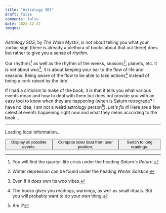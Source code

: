 ```yaml
---
title: "Astrology SOS"
draft: false
comments: false
date: 2023-12-27
images:
---
```


*Astrology SOS*, by *The Woke Mystix*, is not about telling you what your zodiac sign (there is already a plethora of books about that out there) does but rather to give you a sense of *rhythm*.

Our rhythms[^quarter_life] as well as the rhythm of the weeks, seasons[^winter], planets, etc. It is not about woo[^woo], it is about keeping your ear to the flow of life and seasons. Being aware of the flow to be able to take actions[^action] instead of being a cork raised by the tide.

If I had a criticism to make of the book, it is that it tells you what various events mean and how to deal with them but does not provide you with an easy tool to know when they are happening (when is Saturn retrograde? I have no idea, I am not a weird astrology person[^person]).
*Let's fix it!* Here are a few celestial events happening right now and what they mean according to the book...

[^quarter_life]: You will find the quarter-life crisis under the heading *Saturn's Return*.

[^winter]: Winter depression can be found under the heading *Winter Solstice*.

[^woo]: Even if it *does* own its woo vibes.

[^action]: The books gives you readings, warnings, as well as small rituals. But you will probably want to do your own thing.

[^person]: Am I?

---

<!-- Loads Javascript to display today's information -->
<script src="/js/ephemeris-1.2.1.bundle.js" charset='utf-8'></script>
<script src="/js/astrology.js"></script>

<!-- Short intro with the current day and sign -->
<p id="introductory-message">Loading local information...</p>

<!-- Moon phase -->
<p id="aries-new-message" class="invisible" style="display: none;">
    <span class="short-reading" style="display: block;">Under the <em>Aries New Moon (♈🌑)</em>, ignite your inner warrior and set bold, action-oriented goals. Embrace Aries' fiery energy to pursue your passions, whether in projects, career moves, or personal growth. Write down your intentions, visualizing conquering challenges with Aries' fearless spirit, and use this time for impactful changes and asserting yourself.</span>
    <span class="long-reading" style="display: none;">We are currently in an <em>Aries New Moon (♈🌑)</em>, a powerful time for igniting your inner warrior and driving forward with fresh ambitions. This phase invites you to harness Aries' fiery energy to set bold, action-oriented intentions. Consider what goals you're passionate about pursuing and how you can take decisive steps towards them. Whether it's a new project, a career move, or a personal transformation, use this period to focus on your courage and leadership qualities. Write down your intentions, visualizing how you'll conquer challenges with Aries' fearless spirit. Embrace this time of new beginnings as an opportunity to assert yourself and make impactful changes in your life.</span>
</p>
<p id="aries-waxing-message" class="invisible" style="display: none;">
    <span class="short-reading" style="display: block;">During the <em>Aries Waxing Moon (♈🌒)</em>, review and actively pursue your New Moon intentions. This phase boosts Aries' dynamic energy, pushing you to move towards your goals with courage. Reflect on your progress, take decisive actions to overcome barriers, and use Aries' go-getter energy to maintain momentum and bring your plans closer to reality.</span>
    <span class="long-reading" style="display: none;">During this <em>Aries Waxing Moon (♈🌒)</em>, it's time to check in with the intentions you set at the New Moon. This phase amplifies Aries' dynamic energy, encouraging you to actively pursue your goals with courage and determination. Reflect on the progress you've made towards your ambitions. Are there specific actions you can take right now to bring your dreams closer to reality? This is an ideal moment to break through barriers and take bold steps forward. Aries inspires quick, decisive action, so don't hesitate to move on opportunities or tackle challenges head-on. Revisit your intentions, refine them if necessary, and focus on harnessing Aries' fiery, go-getter energy to keep the momentum going and bring your plans to fruition.</span>
</p>
<p id="aries-full-message" class="invisible" style="display: none;">
    <span class="short-reading" style="display: block;">The <em>Aries Full Moon (♈🌕)</em> is a time to reflect on your progress since the New Moon and recognize your achievements. Assess how your actions align with your goals and confront obstacles. Embrace Aries' assertive energy to appreciate your bold steps and learn from challenges, while releasing what hinders your ambition. Close this lunar cycle with confidence and a clear vision for your future steps.</span>
    <span class="long-reading" style="display: none;">As we experience the <em>Aries Full Moon (♈🌕)</em>, it's a time of culmination and reflection. This phase highlights the fiery, assertive energy of Aries, urging you to look back on the intentions you set during the New Moon. Consider how your actions have aligned with your goals and what obstacles you've encountered. The Aries Full Moon is about recognizing your achievements and the strides you've made, while also understanding the importance of strategic action. It's a moment to acknowledge the bold steps you've taken and the challenges you've faced head-on. This is also a time for closure and release; let go of what no longer serves your drive and ambition. Embrace the powerful, pioneering spirit of Aries to close this lunar cycle with confidence and a clear vision for your next steps.</span>
</p>
<p id="aries-waning-message" class="invisible" style="display: none;">
    <span class="short-reading" style="display: block;">In the <em>Aries Waning Moon (♈🌘)</em> phase, introspect and express gratitude for your journey. Reflect on your progress, especially in areas fueled by Aries' bold energy. Acknowledge challenges overcome and strides made towards your goals. Release any frustrations, making space for the next cycle, and embrace gratitude for all experiences, recognizing each as part of your growth.</span>
    <span class="long-reading" style="display: none;">As we enter the <em>Aries Waning Moon (♈🌘)</em> phase, it's a period of introspection and gratitude for the journey you've embarked on since the New Moon. This phase encourages you to reflect on the progress you've made, particularly in areas fueled by Aries' bold and assertive energy. It's a time to acknowledge the challenges you've overcome and the strides you've taken towards your goals. Consider how your actions, driven by Aries' fiery spirit, have brought you closer to your aspirations. This is also a moment to release any lingering frustrations or impatience, allowing you to make space for the next cycle. Embrace a sense of gratitude for both the successes and the learning experiences, understanding that each step, no matter how small, is a part of your growth and evolution.</span>
</p>

<p id="taurus-new-message" class="invisible" style="display: none;">
    <span class="short-reading" style="display: block;">Under the <em>Taurus New Moon (♉🌑)</em>, it's a prime time for grounding and focusing on financial and material stability. Set intentions around money, possessions, and values. Utilize Taurus energy to enhance security and comfort, and consider starting ventures for tangible rewards. Appreciate life's beauty, connect with nature, and write down intentions for a stable foundation guided by Taurus's steady energy.</span>
    <span class="long-reading" style="display: none;">We are currently in a <em>Taurus New Moon (♉🌑)</em>, an auspicious time for grounding and focusing on material and financial stability. This phase is ideal for setting intentions related to your relationship with money, possessions, and personal values. Taurus energy encourages you to think about ways to enhance your sense of security and comfort. Reflect on your financial goals, contemplate investments, or consider starting a new venture that can lead to tangible rewards. It's also a perfect time to appreciate the beauty in your life and cultivate a deeper connection to nature and the physical world. Write down your intentions, focusing on building a solid foundation that aligns with your true desires and needs. Let the steady, patient energy of Taurus guide you towards prosperity and well-being.</span>
</p>
<p id="taurus-waxing-message" class="invisible" style="display: none;">
    <span class="short-reading" style="display: block;">During the <em>Taurus Waxing Moon (♉🌒)</em>, it's time to nurture and build upon your financial and material stability goals set during the New Moon. Reflect on your progress and take practical steps towards wealth and comfort. Embrace Taurus's nature of steady growth, focus on practical actions for financial security, enjoy sensual pleasures, and connect with nature to guide your decisions.</span>
    <span class="long-reading" style="display: none;">We are currently in the <em>Taurus Waxing Moon (♉🌒)</em> phase, a period that calls for nurturing and building upon the intentions you set during the Taurus New Moon. This is the time to take practical steps towards achieving financial stability and material comfort that you aspire to. Reflect on the progress you've made since the New Moon: Have you taken actions that align with your goals related to wealth, comfort, and personal values? This phase is about steady growth and persistence, embodying Taurus's enduring and resilient nature. Consider what small, consistent steps you can take to further solidify your path towards financial security and personal fulfillment. It's also a moment to appreciate the sensual pleasures of life and to connect more deeply with nature, allowing its calming presence to guide your actions and decisions. Keep focusing on the practical aspects of your goals, trusting in the slow but sure energy of Taurus to bring your intentions to fruition.</span>
</p>
<p id="taurus-full-message" class="invisible" style="display: none;">
    <span class="short-reading" style="display: block;">The <em>Taurus Full Moon (♉🌕)</em> marks a culmination in material security and personal values. Reflect on your progress since the New Moon in financial stability and physical well-being. Assess the tangible results and make adjustments in material possessions and financial habits as needed. Embrace Taurus's grounding energy to appreciate achievements and plan for continued growth and abundance.</span>
    <span class="long-reading" style="display: none;">We are currently experiencing the <em>Taurus Full Moon (♉🌕)</em> , a powerful time of culmination and realization in the realms of material security, comfort, and personal values. This phase marks the peak of the intentions you set during the Taurus New Moon, offering a moment to reflect on the progress made towards financial stability and physical well-being. It's a period to assess and appreciate the tangible results of your efforts, whether they're in the form of improved financial situations, enhanced comfort in your living spaces, or a deeper connection with nature. The full moon's light illuminates areas needing adjustment or release, especially those related to your material possessions and personal resources. Use this time to let go of any material attachments or financial habits that no longer serve your highest good, making room for growth and abundance. Embrace the grounding energy of Taurus to find gratitude in what you have achieved and clarity on how to sustain and build upon your successes.</span>
</p>
<p id="taurus-waning-message" class="invisible" style="display: none;">
    <span class="short-reading" style="display: block;">In the <em>Taurus Waning Moon (♉🌘)</em> phase, reflect and be grateful for progress in financial stability, material comfort, and personal values since the New Moon. Understand how your efforts have manifested, consolidate gains, and secure foundations. Reflect on your relationship with money and possessions, embrace the abundance in your life, and release any impediments to contentment and financial well-being.</span>
    <span class="long-reading" style="display: none;">We are currently in the <em>Taurus Waning Moon (♉🌘)</em> phase, a period for reflection and gratitude as you look back on the journey since the Taurus New Moon. This phase is about recognizing the progress you've made in areas related to financial stability, material comfort, and personal values. It's a time to understand how your efforts have manifested and to appreciate the tangible results you've achieved. As Taurus is associated with grounding and nurturing, this waning moon encourages you to consolidate your gains and ensure that your foundations are secure. Reflect on what you've learned about your relationship with money and material possessions, and how you can continue to build a sustainable and comfortable life. This phase also calls for acknowledging the beauty and abundance in your life, encouraging a deep sense of gratitude for the stability and pleasures you've cultivated. As the moon's light diminishes, consider releasing any remaining attachments or habits that impede your path to true contentment and financial well-being.</span>
</p>

<p id="gemini-new-message" class="invisible" style="display: none;">
    <span class="short-reading" style="display: block;">The <em>Gemini New Moon (♊🌑)</em> is a time to focus on communication and curiosity. Ideal for setting intentions around expressing ideas and interacting with the world, this phase encourages exploring new ways of thinking, learning, and conversing. Set goals to enhance your social, professional, or educational connections. Embrace this period for open-mindedness, engaging in meaningful discussions, and nurturing your curiosity.</span>
    <span class="long-reading" style="display: none;">We are currently in a <em>Gemini New Moon (♊🌑)</em>, a phase that beckons you to embrace the power of communication and curiosity. This period is ideal for setting intentions that revolve around how you share your thoughts and interact with the world. Gemini's airy and intellectual energy encourages you to think about new ways to express your ideas, learn new skills, or engage in stimulating conversations. Consider setting goals that enhance your connections, whether they're social, professional, or educational. Write down your intentions, focusing on clear, articulate expression and the power of networking. Use this Gemini New Moon to open your mind to diverse perspectives, foster meaningful discussions, and feed your curiosity, as you navigate through the paths of knowledge and connection.</span>
</p>
<p id="gemini-waxing-message" class="invisible" style="display: none;">
    <span class="short-reading" style="display: block;">During the <em>Gemini Waxing Moon (♊🌒)</em>, revisit and energize your New Moon intentions, focusing on communication, learning, and connection. This action-oriented phase is about adapting and refining goals, propelled by Gemini's curiosity. Reflect on the clarity of your intentions and explore new learning opportunities. Make adjustments to align your objectives with Gemini's intellectual spirit.</span>
    <span class="long-reading" style="display: none;">As we move into the <em>Gemini Waxing Moon (♊🌒)</em>, it's time to revisit and energize the intentions set during the New Moon. This phase is about action and refinement, particularly in areas related to communication, learning, and connection. Gemini's influence encourages adaptability and curiosity, so reflect on how these qualities can propel your goals forward. Ask yourself: Have your intentions been clearly communicated? Are there opportunities for learning that you haven't explored yet? This is a period to make adjustments, seek out new information, and engage with others to further your objectives. Embrace Gemini's flexible and intellectual spirit to fine-tune your path, making necessary changes to ensure your intentions are on track to manifest as desired.</span>
</p>
<p id="gemini-full-message" class="invisible" style="display: none;">
    <span class="short-reading" style="display: block;">The <em>Gemini Full Moon (♊🌕)</em> brings culmination and clarity in communication, relationships, and intellectual areas. Reflect on progress since the New Moon, concluding conversations or projects as needed. Evaluate different viewpoints and celebrate learning achievements and enhanced connections. It's time to clear misunderstandings and embrace the energy for balanced expression and listening.</span>
    <span class="long-reading" style="display: none;">As we embrace the <em>Gemini Full Moon (♊🌕)</em>, it's a period marked by culmination and clarity, especially in areas of communication, relationships, and intellectual pursuits. This full moon illuminates the progress made since the Gemini New Moon, asking you to reflect on and potentially conclude ongoing conversations or projects. The dual nature of Gemini encourages you to evaluate different perspectives and integrate new insights into your understanding. This is a time to celebrate your learning achievements and the connections you've fostered or improved. It's also an opportunity to release any misunderstandings or communication blocks that hinder your progress. Embrace the Gemini Full Moon's energy to bring light to your thoughts and interactions, allowing for a harmonious balance between expressing your ideas and listening to others.</span>
</p>
<p id="gemini-waning-message" class="invisible" style="display: none;">
    <span class="short-reading" style="display: block;">In the <em>Gemini Waning Moon (♊🌘)</em> phase, introspect and express gratitude in communication, learning, and relationships. Reflect on your journey since the New Moon, acknowledging progress and challenges in sharing and understanding ideas. Appreciate mental growth and deepened connections, and release outdated thoughts or communication patterns, preparing for the next lunar cycle.</span>
    <span class="long-reading" style="display: none;">As we enter the <em>Gemini Waning Moon (♊🌘)</em> phase, it's a time for introspection and gratitude, particularly in the realms of communication, learning, and relationships. This period invites you to reflect on the lessons and experiences since the Gemini New Moon. Consider how your interactions, conversations, and learning opportunities have shaped your journey. Gemini's energy, focused on intellect and exchange, encourages you to acknowledge both the progress made and the challenges encountered in expressing your ideas and understanding others. It's a moment to be thankful for the mental growth and the connections you've deepened or formed. Use this phase to release any lingering thoughts or communication patterns that no longer serve you, making space for new ways of thinking and interacting as you prepare for the next lunar cycle.</span>
</p>

<p id="cancer-new-message" class="invisible" style="display: none;">
    <span class="short-reading" style="display: block;">The <em>Cancer New Moon (♋🌑)</em> is a period for introspection and nurturing, focusing on emotional healing and security. It's time to enhance intuition, pay attention to feelings, and think about self-care and emotional bonds. Set intentions for a nurturing environment and cultivate emotional depth, understanding, and empathy.</span>
    <span class="long-reading" style="display: none;">We are currently in a <em>Cancer New Moon (♋🌑)</em>, a deeply introspective and nurturing time that calls for focusing on your inner emotional landscape. This phase is ideal for tapping into Cancer's strong maternal energy, enhancing your intuition, and paying close attention to your feelings. Reflect on the areas in your life that need care and emotional healing. Think about how you can foster a sense of security and comfort, both within yourself and in your relationships. It's a time to set intentions related to your personal sanctuary, emotional bonds, and self-care practices. Write down your heartfelt intentions, imagining how you can create a more nurturing and compassionate environment for yourself and those you love. Let this Cancer New Moon be your guide in cultivating emotional depth, understanding, and empathy in your life.</span>
</p>
<p id="cancer-waxing-message" class="invisible" style="display: none;">
    <span class="short-reading" style="display: block;">During the <em>Cancer Waxing Moon (♋🌒)</em>, nurture the intentions from the new moon, focusing on emotional security and personal care. Reflect on your progress and ensure your goals align with your heart's desires. Adjust as needed, using this phase for emotional growth towards a harmonious life.</span>
    <span class="long-reading" style="display: none;">As we move into the <em>Cancer Waxing Moon (♋🌒)</em> phase, it's a time to nurture the intentions you set during the Cancer New Moon and see them grow and evolve. This period is about fostering your emotional and intuitive energies, ensuring that the seeds of your goals are deeply rooted in what feels like home to your heart. Reflect on the progress you've made toward your intentions, especially those related to emotional security, family, and personal care. It's an opportunity to check in with yourself: How are you nurturing your plans? Are you giving them the care and attention they need to flourish? Use this phase to make any necessary adjustments, trusting your inner guidance and emotions to lead you. The nurturing energy of Cancer during this waxing moon supports your journey towards creating a harmonious, emotionally fulfilling life.</span>
</p>
<p id="cancer-full-message" class="invisible" style="display: none;">
    <span class="short-reading" style="display: block;">The <em>Cancer Full Moon (♋🌕)</em> is a time of culmination and emotional reflection. Acknowledge growth in personal and domestic areas, and balance care giving and receiving. Celebrate emotional achievements, find comfort, and release emotional baggage. This phase brings closure and healing to your emotional journey.</span>
    <span class="long-reading" style="display: none;">As we embrace the <em>Cancer Full Moon (♋🌕)</em>, it marks a time of culmination and reflection, where the nurturing and protective energies of Cancer are at their peak. This phase invites you to look back on the emotional journey you've embarked upon since the new moon. It's a period for acknowledging the growth in your personal and domestic realms, understanding deeper feelings, and appreciating the strength of your emotional connections. Consider the balance between giving and receiving care, and how your intuitive understanding has deepened. This full moon asks you to celebrate your emotional achievements and recognize the areas where you've found comfort and security. It's also a time for letting go of any emotional baggage that hinders your growth. Embrace this full moon as a moment of emotional fulfillment and closure, allowing its light to illuminate and heal your inner world.</span>
</p>
<p id="cancer-waning-message" class="invisible" style="display: none;">
    <span class="short-reading" style="display: block;">In the <em>Cancer Waning Moon (♋🌘)</em> phase, introspect and express gratitude for emotional growth since the new moon. Acknowledge the progress in caring for yourself and others, focusing on the lessons and inner strength gained. Let go of residual challenges, transitioning into peaceful reflection and readiness for new growth.</span>
    <span class="long-reading" style="display: none;">As we enter the <em>Cancer Waning Moon (♋🌘)</em> phase, it's a time for introspection and gratitude, reflecting on the emotional growth and nurturing experiences since the new moon. This phase is about recognizing the progress you've made in understanding and caring for your emotional needs and those of others. It's an opportunity to acknowledge the journey you've undertaken, focusing on the lessons learned and the inner strength gained. During this period, consider how you've managed to create a sense of security and emotional wellbeing in your life. It's also a moment to let go of any residual emotional challenges, making space for new growth. Embrace this waning phase as a period of emotional release and gratitude, allowing yourself to gently transition from a state of nurturing to one of peaceful reflection and readiness for what comes next.</span>
</p>

<p id="leo-new-message" class="invisible" style="display: none;">
    <span class="short-reading" style="display: block;">Under the <em>Leo New Moon (♌🌑)</em>, it's a time to embrace creativity, romantic desires, and self-worth. Focus on what brings joy and passion to your life, enhancing personal relationships, and expressing your authentic self. Set bold intentions in areas where you want to shine, like new romantic endeavors, creative projects, or leadership roles. Use this phase to plant seeds for radiating confidence and inner light.</span>
    <span class="long-reading" style="display: none;">We are currently in a <em>Leo New Moon (♌🌑)</em>, a vibrant and energizing phase that beckons you to embrace your creative self-expression, romantic desires, and sense of self-worth. This is a perfect moment to focus on what truly makes your heart sing and how you can bring more joy and passion into your life. Reflect on how you can enhance your personal relationships, delve into artistic projects, or simply find ways to express your authentic self more fully. Set intentions that resonate with Leo's bold, generous spirit, focusing on areas where you wish to shine brighter and be more recognized. Whether it's starting a new romantic endeavor, engaging in creative activities, or stepping into a leadership role, use this new moon to plant seeds that will allow you to radiate your inner light and confidence.</span>
</p>
<p id="leo-waxing-message" class="invisible" style="display: none;">
    <span class="short-reading" style="display: block;">The <em>Leo Waxing Moon (♌🌒)</em> period is for reflecting on your New Moon intentions, especially in self-expression, creativity, and romance. Build upon Leo's fiery energy to nurture and develop your goals. Assess your progress in creative and romantic pursuits and self-esteem, taking bold actions to foster growth. Overcome visibility fears, letting your true self shine and propel your intentions forward towards the Full Moon.</span>
    <span class="long-reading" style="display: none;">During this <em>Leo Waxing Moon (♌🌒)</em>, it's time to check in with the intentions you set during the New Moon, particularly focusing on areas of self-expression, creativity, and personal romance. This phase is about building upon the fiery energy of Leo to further nurture and develop your goals. Reflect on the steps you've taken towards realizing your aspirations in creative endeavors, romantic relationships, or in enhancing your self-esteem. Ask yourself how you can continue to foster growth in these areas, perhaps by taking bold, confident actions or by embracing opportunities to showcase your talents. This is also a time to overcome any fears of visibility or self-doubt, allowing your true self to shine through. Use the dynamic and warm energy of Leo to propel your intentions forward, preparing for the coming fruition at the Full Moon.</span>
</p>
<p id="leo-full-message" class="invisible" style="display: none;">
    <span class="short-reading" style="display: block;">During the <em>Leo Full Moon (♌🌕)</em>, reflect on your progress in creative expression, romantic life, and self-worth since the New Moon. Assess what aspects of your intentions have flourished and which need reevaluation. Celebrate achievements in self-expression and love, but also acknowledge areas needing humility. Let go of what no longer serves you, expressing gratitude for growth and learning.</span>
    <span class="long-reading" style="display: none;">As we embrace the <em>Leo Full Moon (♌🌕)</em>, it's a time of culmination and reflection, especially concerning your creative expression, romantic life, and sense of self-worth. This full moon highlights the progress made since the New Moon in Leo, illuminating how you've embraced your personal strengths and creativity. Now is the moment to assess what aspects of your intentions have flourished and which ones require reevaluation or release. Embrace the Leo energy to celebrate your achievements in self-expression and love, while also recognizing areas where you might have overstepped or need to pull back. This phase calls for acknowledging the balance between self-assurance and humility, and between giving and receiving in relationships. Use the bright, bold energy of this full moon to let go of what no longer serves your highest self, while also expressing gratitude for the growth and learning opportunities you've encountered along the way.</span>
</p>
<p id="leo-waning-message" class="invisible" style="display: none;">
    <span class="short-reading" style="display: block;">The <em>Leo Waning Moon (♌🌘)</em> is a time for introspection, considering your progress in self-expression, romance, and confidence since the New Moon. Acknowledge lessons learned in creativity and individuality, recognizing successes and challenges. Be grateful for your journey, including setbacks, and consider releasing any remaining self-doubt, preparing for new opportunities in the next lunar cycle.</span>
    <span class="long-reading" style="display: none;">During the <em>Leo Waning Moon (♌🌘)</em>, it's a period for introspection and gratitude, reflecting on the journey since the New Moon in Leo. This phase encourages you to consider the progress you've made in areas related to self-expression, romance, and personal confidence. It's a time to acknowledge the lessons learned and the growth experienced in embracing your creativity and individuality. Evaluate how your actions and intentions have shaped your personal relationships and self-esteem. Recognize the successes and also the challenges that have come your way, understanding their role in your personal development. This is a moment to be grateful for the journey, understanding that each step, whether forward or backward, has contributed to your growth. As the moon's light diminishes, consider releasing any lingering self-doubt or fears about expressing yourself fully, preparing to welcome new opportunities in the next lunar cycle.</span>
</p>

<p id="virgo-new-message" class="invisible" style="display: none;">
    <span class="short-reading" style="display: block;">Under the <em>Virgo New Moon (♍🌑)</em>, focus on order, detail, and nurturing your goals. Ideal for intentions related to self-improvement, health, and service, this phase encourages meticulous planning in life areas needing Virgo's precise energy. Set clear, practical intentions, such as organizing routines or wellness goals, and plant seeds for habits that boost wellbeing and contribute positively, leveraging Virgo's analytical strengths.</span>
    <span class="long-reading" style="display: none;">We are currently in a <em>Virgo New Moon (♍🌑)</em>, a period that beckons you to embrace order, attention to detail, and a nurturing approach towards your goals. This lunar phase is ideal for setting intentions that revolve around personal improvement, health, and service to others. Reflect on aspects of your life that could benefit from Virgo's meticulous and caring energy. Perhaps you want to organize your daily routine, focus on a wellness goal, or find ways to help those around you. Write down your intentions with clarity and practicality, ensuring they are achievable and grounded. This is a time to plant seeds for habits that enhance your wellbeing and contribute positively to your environment, drawing on Virgo's natural ability to analyze and refine.</span>
</p>
<p id="virgo-waxing-message" class="invisible" style="display: none;">
    <span class="short-reading" style="display: block;">During the <em>Virgo Waxing Moon (♍🌒)</em>, reassess and fine-tune your New Moon intentions. This phase calls for a detailed evaluation of your progress, aligning with Virgo's organizational nature. Reflect on your steps towards goals in self-improvement, health, or service, and adjust for effectiveness. Embrace Virgo's analytical approach to troubleshoot and refine your strategies, ensuring your intentions are on track towards successful realization.</span>
    <span class="long-reading" style="display: none;">We are now in the <em>Virgo Waxing Moon (♍🌒)</em> phase, a crucial time to reassess and fine-tune the intentions you set during the New Moon. This period encourages you to methodically evaluate your progress, emphasizing Virgo's love for detail and organization. Reflect on the steps you've taken towards your goals, and consider what adjustments might be needed for more effective results. Are your actions aligning with your plans for self-improvement, health, or service to others? This is an excellent opportunity to identify any areas where you can be more efficient or thorough. Embrace Virgo's analytical nature to troubleshoot and devise practical solutions. By applying a critical yet nurturing approach, you can effectively navigate this phase, ensuring that your intentions are moving steadily towards fruition.</span>
</p>
<p id="virgo-full-message" class="invisible" style="display: none;">
    <span class="short-reading" style="display: block;">The <em>Virgo Full Moon (♍🌕)</em> is a time for culmination and reflection, with Virgo's meticulous energy at its peak. Assess the progress of your New Moon intentions, especially in health, organization, and service. Recognize your achievements and necessary adjustments for ongoing improvement. Celebrate your successes and refine your approach, releasing perfectionism. Embrace Virgo's practical and nurturing essence to move forward with clarity and purpose.</span>
    <span class="long-reading" style="display: none;">We are currently experiencing the <em>Virgo Full Moon (♍🌕)</em>, a time of culmination and reflection, where the meticulous and nurturing energies of Virgo reach their peak. This phase invites you to examine the progress of the intentions you set during the New Moon, particularly focusing on areas related to health, organization, and service. It's a moment to acknowledge the hard work you've put into your personal growth and to assess the practical steps you've taken towards your goals. Reflect on the achievements you've made and consider what adjustments are necessary for continued improvement. The Virgo Full Moon also encourages a critical yet compassionate view of your journey, urging you to celebrate your successes while recognizing areas for ongoing refinement. Use this time to release any perfectionist tendencies that may hinder your progress, and embrace the practical, yet caring essence of Virgo to move forward with clarity and purpose.</span>
</p>
<p id="virgo-waning-message" class="invisible" style="display: none;">
    <span class="short-reading" style="display: block;">In the <em>Virgo Waning Moon (♍🌘)</em> phase, focus on gratitude and introspection. Reflect on the progress since the New Moon, appreciating advancements in organization, health, and service. Acknowledge the work done and how it's contributed to your growth. Review and learn from your journey, releasing perfectionism. As you approach the next lunar cycle, carry the lessons learned and gratitude, guided by Virgo's practical and nurturing wisdom.</span>
    <span class="long-reading" style="display: none;">We are now in the <em>Virgo Waning Moon (♍🌘)</em> phase, a time to embrace gratitude and introspection as we reflect on the journey since the New Moon. This period calls for an appreciation of the progress made, particularly in areas aligned with Virgo's attributes like organization, health, and service. It's a time to recognize the hard work you've put into improving these aspects of your life and to understand how they have contributed to your overall growth. Look back on the intentions set and actions taken, acknowledging the steps that have brought you closer to your goals. The Virgo Waning Moon also encourages you to let go of any unnecessary perfectionism or self-criticism, inviting a more forgiving and realistic view of your achievements and learning experiences. As you prepare for the next lunar cycle, carry forward the lessons learned and a sense of gratitude for the journey, allowing yourself to be guided by Virgo's practical and nurturing wisdom.</span>
</p>

<p id="libra-new-message" class="invisible" style="display: none;">
    <span class="short-reading" style="display: block;">During the <em>Libra New Moon (♎🌑)</em>, focus on balance and improving relationships. This is an ideal time to set intentions around partnership, fairness, and inner harmony. Reflect on your role in relationships and how you can foster peace and understanding. Embrace Libra's diplomatic energy to strengthen bonds and find balance in all aspects of your life, setting goals for a more equitable and harmonious approach.</span>
    <span class="long-reading" style="display: none;">We are currently in a <em>Libra New Moon (♎🌑)</em>, a harmonious time for fostering balance and enhancing relationships in your life. This phase is ideal for setting intentions that focus on partnership, fairness, and creating inner harmony. Reflect on how you show up in your relationships and consider the ways in which you can cultivate more peace and understanding, both with others and within yourself. Libra's energy encourages diplomacy and grace, so think about areas where you can bring more of these qualities. Whether it's strengthening a romantic bond, improving a business partnership, or finding a deeper sense of balance in your personal life, use this new moon to set intentions that align with Libra's gentle, loving, and balanced nature. Write down your goals and envision yourself moving through life with a more equitable and harmonious approach.</span>
</p>
<p id="libra-waxing-message" class="invisible" style="display: none;">
    <span class="short-reading" style="display: block;">The <em>Libra Waxing Moon (♎🌒)</em> is a time to nurture your intentions for balance and harmony, especially in relationships. Reflect on your actions towards creating a balanced life and consider making adjustments for better equilibrium. Focus on enhancing partnerships, diplomatic communication, and peaceful environments, aligning your actions with fairness and harmony. This phase is about growing towards a balanced life, balancing your needs with others.</span>
    <span class="long-reading" style="display: none;">As we find ourselves in the <em>Libra Waxing Moon (♎🌒)</em>, it's a crucial time to revisit and nurture the intentions set during the Libra New Moon, focusing particularly on cultivating balance and harmony in our relationships and inner selves. This phase is about action and growth, encouraging you to assess the steps you've taken towards achieving a more balanced and equitable life. Reflect on your progress in improving partnerships, enhancing diplomatic communication, and creating peaceful environments around you. Ask yourself how your actions are aligning with your intentions of fairness and harmony. Are there adjustments you can make to bring more equilibrium? Utilize this period to make conscious efforts in balancing your own needs with those of others, ensuring that your journey towards a harmonious life is progressing as you envisioned. The Libra Waxing Moon reminds us that the pursuit of balance is ongoing, requiring our attention and dedication to maintain and cultivate.</span>
</p>
<p id="libra-full-message" class="invisible" style="display: none;">
    <span class="short-reading" style="display: block;">With the <em>Libra Full Moon (♎🌕)</em>, reflect on your progress in relationships and personal balance since the Libra New Moon. Acknowledge advancements in harmony and areas needing improvement. This phase is for releasing imbalances and resolving issues in partnerships. Utilize Libra's energy for forgiveness and gratitude, understanding the value of relationships and fairness, guiding you towards a balanced existence.</span>
    <span class="long-reading" style="display: none;">As we embrace the <em>Libra Full Moon (♎🌕)</em>, we enter a time of reflection and closure, especially in the realms of relationships and personal balance. This phase marks the completion of a cycle, inviting you to look back on the intentions you set during the Libra New Moon and evaluate their fruition. It's a period to acknowledge the progress you've made in fostering harmony in your relationships and achieving a greater sense of inner peace. Consider what aspects of your life have shifted towards equilibrium and which areas still require attention. This full moon is an opportunity to release any imbalances or unresolved issues in your partnerships, whether romantic, professional, or personal. Embrace Libra's energy to let go of conflicts and misunderstandings, forgiving and seeking forgiveness where needed. As you reflect, also express gratitude for the lessons learned and the growth experienced in your quest for balance and harmony. The Libra Full Moon illuminates the importance of relationships and fairness in our lives, guiding us towards a more balanced and just existence.</span>
</p>
<p id="libra-waning-message" class="invisible" style="display: none;">
    <span class="short-reading" style="display: block;">The <em>Libra Waning Moon (♎🌘)</em> invites introspection and gratitude for the balance achieved in relationships and personal life. Acknowledge your progress and appreciate the journey towards equilibrium. Reflect on improved interactions and fairness, and let go of what hinders balance. This phase is a reminder of the ongoing opportunity for growth, balance, and alignment with our true intentions.</span>
    <span class="long-reading" style="display: none;">During the <em>Libra Waning Moon (♎🌘)</em>, we are encouraged to cultivate gratitude and reflect on the journey since the Libra New Moon. This phase is a period of introspection, focusing on the balance and harmony you have worked to achieve in your relationships and personal life. It's a time to acknowledge the progress you've made and to be thankful for the experiences that have brought you closer to a state of equilibrium. Consider the shifts in your interactions and how you've managed to find more peace and fairness in your dealings with others. This waning moon is also about letting go of what no longer serves your quest for balance. Whether it's an unhealthy relationship dynamic or an inner conflict, use this time to release and move forward. Reflect on how letting go has allowed you to step into a more harmonious and balanced version of yourself. Embrace this phase as a reminder that in life's continuous cycle, there is always an opportunity to grow, balance, and align more closely with our true intentions and desires.</span>
</p>

<p id="scorpio-new-message" class="invisible" style="display: none;">
    <span class="short-reading" style="display: block;">During the <em>Scorpio New Moon (♏🌑)</em>, it's a crucial time for introspection and transformation. Scorpio's energy invites deep self-examination, especially of your shadow self. Focus on setting intentions for personal growth and emotional healing. This period is ideal for confronting past traumas, redefining relationships, or understanding your desires. Write down your intentions and embrace Scorpio's transformative power for personal rebirth and resilience.</span>
    <span class="long-reading" style="display: none;">We are currently in a <em>Scorpio New Moon (♏🌑)</em>, a profound moment for introspection and transformation. Scorpio's intense and introspective energy calls for you to delve deep into your inner psyche, confronting and acknowledging your shadow self. This is an ideal time to set intentions focused on personal growth, emotional healing, and the uncovering of hidden truths. Think about aspects of your life that require profound change or rebirth. Whether it's breaking free from past traumas, redefining your relationships, or exploring the depths of your own desires and motivations, use this period to embrace the transformative power of Scorpio. Write down your intentions, focusing on the complete understanding of your psyche and the strength to face your innermost fears. This New Moon is an opportunity to shed old skins and emerge renewed, tapping into Scorpio’s resilience and regenerative powers.</span>
</p>
<p id="scorpio-waxing-message" class="invisible" style="display: none;">
    <span class="short-reading" style="display: block;">In the <em>Waxing Moon phase in Scorpio (♏🌒)</em>, reflect on your progress towards deep, transformative goals set during the Scorpio New Moon. Scorpio's probing energy encourages assessing your journey of personal transformation. This phase is about resilience and staying committed to self-discovery and healing. Evaluate how your actions align with your intentions, identify areas needing support, and deepen your commitment to your transformative goals.</span>
    <span class="long-reading" style="display: none;">We are now in the <em>Waxing Moon phase in Scorpio (♏🌒)</em>, a time to reflect on the intentions set during the Scorpio New Moon and evaluate the progress made towards deep, transformative goals. Scorpio's energy, intense and probing, urges you to look beneath the surface and assess how you are navigating your journey of personal transformation and emotional depth. This phase is about fostering resilience and determination, helping you to stay committed to your path of self-discovery and healing. Ask yourself how your actions are aligning with your intentions to uncover hidden truths and embrace change. What steps have you taken to confront your deeper fears or challenges? Where might you need additional support or insight? This Waxing Moon is an invitation to deepen your commitment to your transformative goals, ensuring that you are not just surviving but thriving in the process of your personal evolution.</span>
</p>
<p id="scorpio-full-message" class="invisible" style="display: none;">
    <span class="short-reading" style="display: block;">The <em>Scorpio Full Moon (♏🌕)</em> is a time for reflection and emotional clarity, marking the culmination of the Scorpio New Moon intentions. Scorpio's intense energy illuminates your psyche, prompting introspection and closure. Reflect on your emotional awakenings and transformations, acknowledging and releasing anything that hinders your higher purpose. Embrace Scorpio's regenerative power, celebrating your journey of inner transformation and resilience gained from facing challenges.</span>
    <span class="long-reading" style="display: none;">We are currently experiencing a <em>Scorpio Full Moon (♏🌕)</em>, a powerful moment for reflection and emotional clarity. This phase marks the culmination of the intentions set during the Scorpio New Moon, focusing on deep, transformative processes. Scorpio's intense and passionate energy now shines a light on the depths of your psyche, prompting a time of profound introspection and closure. Reflect on the emotional awakenings and transformations that have occurred since the New Moon. What has come to fruition? What deep-seated issues or patterns have you confronted? This is a time to acknowledge and release anything that no longer serves your higher purpose, especially hidden fears or psychological blocks. Consider writing down what you are ready to let go of, embracing Scorpio's power of regeneration and rebirth. Use this Full Moon to celebrate your journey of inner transformation, recognizing the strength you've gained from facing your shadows and emerging more resilient.</span>
</p>
<p id="scorpio-waning-message" class="invisible" style="display: none;">
    <span class="short-reading" style="display: block;">During the <em>Waning Moon phase in Scorpio (♏🌘)</em>, focus on gratitude and reflection on your transformative journey since the Scorpio New Moon. This phase involves consolidating insights from your profound internal changes. Assess your progress in understanding yourself, the psychological insights gained, and emotional hurdles overcome. Recognize what you've released and how these changes have brought you closer to your true self, feeling gratitude for the journey and the strength you've discovered within.</span>
    <span class="long-reading" style="display: none;">We are now in the <em>Waning Moon phase in Scorpio (♏🌘)</em>, a time to embrace gratitude and acknowledge the journey you've undertaken since the Scorpio New Moon. This phase is about reflection and consolidation of the deep, transformative experiences you've had. Scorpio's intense and introspective energy has likely guided you through profound internal changes and emotional revelations. Now, it's important to take stock of these transformations. Consider the progress you've made in understanding your deeper self, the psychological insights gained, and the emotional hurdles you've overcome. What have you released or let go of that was holding you back? How have these changes brought you closer to your true self? This period is for acknowledging the challenges you've faced and the growth you've achieved. Allow yourself to feel a sense of gratitude for the journey and the strength you've found within, setting the stage for further personal development as you move towards the next New Moon.</span>
</p>

<p id="sagittarius-new-message" class="invisible" style="display: none;">
    <span class="short-reading" style="display: block;">During the <em>Sagittarius New Moon (♐🌑)</em>, it's time to expand horizons and explore philosophical beliefs. Embrace Sagittarius's adventurous spirit, setting intentions for growth and learning. Consider areas for new understanding or experiences, like travel or diverse cultural engagements. Write down goals that embody Sagittarian wisdom and wanderlust, marking this as a starting point for personal and intellectual expansion.</span>
    <span class="long-reading" style="display: none;">We are currently in a <em>Sagittarius New Moon (♐🌑)</em>, an ideal time to expand your horizons and explore your philosophical beliefs. This phase encourages you to embrace the adventurous and optimistic spirit of Sagittarius, guiding you to set intentions that reflect your desire for growth, learning, and exploration. Think about the areas in your life where you yearn for deeper understanding or new experiences. Whether it's planning a journey, pursuing educational opportunities, or engaging with diverse cultures and ideas, use this period to focus on broadening your perspective. Write down your goals, imagining how you can embrace the Sagittarian traits of wisdom and wanderlust. Let this new moon be your starting point for a journey of personal expansion and intellectual discovery.</span>
</p>
<p id="sagittarius-waxing-message" class="invisible" style="display: none;">
    <span class="short-reading" style="display: block;">In the <em>Sagittarius Waxing Moon (♐🌒)</em> phase, actively develop your new moon intentions. Focus on concrete steps towards growth, adventure, and learning. Reflect and adjust your actions to align with your goals. Embrace Sagittarian optimism and curiosity, using this phase to solidify your commitment to exploration and personal development.</span>
    <span class="long-reading" style="display: none;">We are now in the phase of the <em>Sagittarius Waxing Moon (♐🌒)</em>, a time to actively nurture and develop the intentions you set during the Sagittarius New Moon. This period calls for you to engage with your aspirations for growth, adventure, and learning in a more concrete way. Reflect on the steps you've taken since the new moon: Are you moving towards expanding your horizons, whether through education, travel, or spiritual exploration? It's a time to adjust your course if needed, ensuring that your actions align with your broader goals. Embrace the Sagittarian qualities of optimism and curiosity as you journey towards your aims, keeping an open mind and a positive outlook. Use this waxing moon to solidify your commitment to your path of exploration and personal development, making the most of the dynamic energy this phase offers.</span>
</p>
<p id="sagittarius-full-message" class="invisible" style="display: none;">
    <span class="short-reading" style="display: block;">The <em>Sagittarius Full Moon (♐🌕)</em> marks a time of culmination and reflection on your journey of expansion and truth-seeking. Assess the fruition of your intentions and identify areas needing more attention. Release any limitations hindering your growth. Celebrate progress, embrace the lessons learned, and prepare for new adventures, staying true to Sagittarius's free-spirited essence.</span>
    <span class="long-reading" style="display: none;">We are now experiencing the <em>Sagittarius Full Moon (♐🌕)</em>, a moment that marks the culmination and reflection of the journey you began during the Sagittarius New Moon. This phase shines a light on how far you've ventured in expanding your horizons, seeking truth, and embracing new experiences. It's a time for introspection: consider what aspects of your Sagittarian intentions have come to fruition and what areas still need attention. The full moon's energy encourages you to release any limitations or beliefs that may have hindered your path of exploration and growth. Acknowledge the lessons learned and wisdom gained during this cycle. Use this full moon as an opportunity to celebrate your progress, to let go of what no longer serves your quest for knowledge, and to set your sights on new adventures and truths, embracing the free-spirited and optimistic essence of Sagittarius.</span>
</p>
<p id="sagittarius-waning-message" class="invisible" style="display: none;">
    <span class="short-reading" style="display: block;">As the <em>Sagittarius Waning Moon (♐🌘)</em> phase begins, reflect with gratitude on your journey of learning and exploration. Acknowledge progress and insights, understanding that some goals may still be ongoing. Consider how your adventures have shaped you. Use this time for gentle release and preparation, readying for future growth and wisdom as you conclude your Sagittarian endeavors.</span>
    <span class="long-reading" style="display: none;">As we enter the <em>Sagittarius Waning Moon phase (♐🌘)</em>, it's a time for gratitude and introspection, reflecting on the growth and exploration that have transpired since the Sagittarius New Moon. This period calls for recognizing and appreciating the journey you've undertaken, especially in areas related to learning, philosophical understanding, and broadening your horizons. It’s a moment to acknowledge the progress made and the insights gained, even if some goals are still in progress. Consider how your adventures, whether physical, intellectual, or spiritual, have shaped you. This waning moon phase encourages a gentle release of what hasn't served your quest for knowledge and truth, allowing you to make space for new experiences and wisdom in the future. Embrace this time as one of healing and preparation, as you wind down your Sagittarian endeavors and ready yourself for the next cycle of growth.</span>
</p>

<p id="capricorn-new-message" class="invisible" style="display: none;">
    <span class="short-reading" style="display: block;">During the <em>Capricorn New Moon (♑🌑)</em>, focus on setting intentions related to structure, discipline, and long-term goals. It's a time to plan your career and life ambitions with practicality. Reflect on your professional and personal milestones that need patience and perseverance. Set intentions for building strong foundations for your goals, like advancing your education or career, or initiating significant projects. Use Capricorn's steadfast energy to create a realistic roadmap for sustainable growth.</span>
    <span class="long-reading" style="display: none;">We are currently in a <em>Capricorn New Moon (♑🌑)</em>, a period that beckons you to set intentions with a focus on structure, discipline, and long-term goals. Capricorn's energy encourages you to think about your career, life ambitions, and the societal structures you navigate. This is an ideal time to plan for the future with practicality and pragmatism. Reflect on your professional aspirations or personal milestones that require patience and perseverance. Consider setting intentions that involve building a strong foundation for your goals, whether it's furthering your education, climbing the career ladder, or laying down the groundwork for a significant project. Embrace the steadfast, determined spirit of Capricorn to create a roadmap for success, focusing on realistic steps and sustainable growth.</span>
</p>
<p id="capricorn-waxing-message" class="invisible" style="display: none;">
    <span class="short-reading" style="display: block;">The <em>Waxing Moon in Capricorn (♑🌒)</em> is about actively working towards your New Moon intentions. It's a time for grounding goals in reality and taking practical steps. Utilize Capricorn's discipline and structure to assess progress and organize plans. Focus on career and long-term achievements, and make any necessary adjustments for success. Embrace commitment and hard work, knowing that patience will bring the rewards of your efforts.</span>
    <span class="long-reading" style="display: none;">As we navigate the <em>Waxing Moon in Capricorn (♑🌒)</em>, it's a period for diligently working towards the intentions set during the New Moon. This phase is about grounding your goals in reality and taking concrete steps towards their realization. Capricorn's energy lends itself to discipline and structure, making it an excellent time to assess your progress, organize your plans, and focus on practical actions. Reflect on the milestones you are aiming for, especially in areas related to career, responsibility, and long-term achievements. Are your goals on track? What adjustments can you make to ensure a steady climb towards success? This is a time for commitment and perseverance, harnessing Capricorn's tenacity to overcome obstacles and steadily build towards your aspirations. Recognize the value of patience and hard work, as the fruits of your labor will manifest with time and dedication.</span>
</p>
<p id="capricorn-full-message" class="invisible" style="display: none;">
    <span class="short-reading" style="display: block;">During the <em>Capricorn Full Moon (♑🌕)</em>, reflect on the outcomes of your efforts since the New Moon. It's a time to acknowledge achievements and evaluate life structures, especially in career and long-term goals. Use this phase to consider the results of your disciplined work and adjust or release plans as needed. The Full Moon's light helps you appreciate your journey, celebrate successes, and refine future goals with newfound wisdom.</span>
    <span class="long-reading" style="display: none;">During the <em>Capricorn Full Moon (♑🌕)</em>, we are invited to reflect on the culmination of our efforts and the completion of the cycle that began with the New Moon. This phase is a powerful time for recognizing achievements and evaluating the structures we've built in our lives, particularly in areas related to career, discipline, and long-term goals. Capricorn's energy highlights the importance of responsibility and hard work, urging us to consider the practical outcomes of our endeavors. Ask yourself: What have you accomplished since the New Moon? Where have your disciplined efforts led you? This is also a moment for introspection about your ambitions, understanding what has been fulfilled and what needs readjustment or release. The Full Moon's illuminating energy can reveal the successes and challenges of your journey, prompting you to either celebrate your achievements or learn from the obstacles, thereby setting a refined path forward. Embrace this time to appreciate the journey, understand your achievements, and recalibrate your goals with the wisdom gained.</span>
</p>
<p id="capricorn-waning-message" class="invisible" style="display: none;">
    <span class="short-reading" style="display: block;">The <em>Capricorn Waning Moon (♑🌘)</em> is a period for introspection and gratitude. Reflect on your progress in career, discipline, and planning since the New Moon. Acknowledge how Capricorn's pragmatic approach has influenced you, and consider if any goals have matured or lessons learned. Focus on releasing outdated structures hindering growth. As the moon wanes, prepare for renewal, giving thanks for stability and achievements, and setting sights on new ambitions.</span>
    <span class="long-reading" style="display: none;">As we enter the <em>Capricorn Waning Moon (♑🌘)</em>, it's a time for introspection and gratitude, reflecting on the journey since the New Moon. This phase encourages you to acknowledge the progress made in areas governed by Capricorn, such as career achievements, personal discipline, and long-term planning. It's a period to understand and appreciate the efforts you've put into structuring your life and achieving your goals. Consider how the pragmatic and methodical approach typical of Capricorn has influenced your progress. Are there goals that have matured or lessons learned that can be applied moving forward? This is also an opportunity to let go of any unnecessary burdens or outdated structures that may be hindering your growth. As the moon's light diminishes, focus on releasing what no longer serves your highest ambitions, making room for new goals and plans that align with your evolved perspective. Embrace this time to give thanks for the stability and achievements you've experienced, and prepare for the renewal that the next New Moon will bring.</span>
</p>

<p id="aquarius-new-message" class="invisible" style="display: none;">
    <span class="short-reading" style="display: block;">During the <em>Aquarius New Moon (♒🌑)</em>, we're encouraged to embrace innovation, humanitarianism, and forward-thinking. This is a time to explore progressive ideas and consider contributions to societal improvement. Break from tradition, express your uniqueness, and set intentions for social change, technological advancements, or personal thought revolutions. Focus on envisioning a future that benefits both you and the collective.</span>
    <span class="long-reading" style="display: none;">We are currently in an <em>Aquarius New Moon (♒🌑)</em>, a time that calls for embracing innovation, humanitarian ideals, and forward-thinking. This lunar phase encourages you to explore your most progressive ideas and consider how you can contribute to the greater good. Aquarius energy is about breaking free from traditional boundaries and expressing your unique self. As you set your intentions, think about the changes you wish to see in your community or the world at large. Focus on intentions that align with social change, technological advancements, or personal revolutions in thought and behavior. It's an ideal period to envision a future that is not just beneficial for you, but also for the collective, and to take the first steps towards making that vision a reality. Let your intentions be guided by Aquarius's spirit of rebellion and altruism.</span>
</p>
<p id="aquarius-waxing-message" class="invisible" style="display: none;">
    <span class="short-reading" style="display: block;">The <em>Aquarius Waxing Moon (♒🌒)</em> period is for reviewing and refining goals set during the New Moon. It's a time for actively pursuing innovative and humanitarian objectives, ensuring actions align with social progress and personal growth. Reflect on changes made since the New Moon and consider further steps. Embrace Aquarius's unconventional thinking, acknowledging achievements and areas for improvement as you build momentum towards your vision.</span>
    <span class="long-reading" style="display: none;">We are now in the phase of the <em>Aquarius Waxing Moon (♒🌒)</em>, a period that invites you to review and refine the intentions you set during the Aquarius New Moon. This is a time to actively engage with your innovative and humanitarian goals, ensuring that your actions align with your aspirations for social progress and personal growth. Consider how you've begun to implement change since the New Moon and what steps you can take to further your impact. Aquarius's energy encourages thinking outside the box, so don't shy away from unconventional methods or creative solutions. Reflect on your progress, acknowledging both your achievements and areas needing more attention. This phase is about building momentum towards your vision, so stay committed to your ideals and continue to push the boundaries of what you thought was possible.</span>
</p>
<p id="aquarius-full-message" class="invisible" style="display: none;">
    <span class="short-reading" style="display: block;">The <em>Aquarius Full Moon (♒🌕)</em> marks the culmination of intentions from the New Moon, focusing on reflection and realization. Acknowledge progress in innovative and humanitarian goals, considering how actions contribute to the collective good. Celebrate personal and social breakthroughs, and recognize mismatches between expectations and reality. Release unhelpful attachments, using this phase to gain clarity and adjust future endeavors based on lessons learned.</span>
    <span class="long-reading" style="display: none;">We are currently experiencing the <em>Aquarius Full Moon (♒🌕)</em>, a culmination of the intentions set during the Aquarius New Moon and a time for reflection and realization. This phase is about acknowledging the progress made towards your innovative and humanitarian goals. Aquarius's energy encourages you to look at the bigger picture and evaluate how your actions have contributed to the collective good. It's a time to celebrate breakthroughs in personal growth and social involvement while also recognizing areas where expectations may not have aligned with reality. Use this moment to release any attachments to outcomes that are no longer serving your higher purpose. Embrace the full moon's illuminating energy to gain clarity on what adjustments are needed for future endeavors. Reflect on the lessons learned and how they can be applied to continue your journey towards making meaningful changes in both your life and the wider community.</span>
</p>
<p id="aquarius-waning-message" class="invisible" style="display: none;">
    <span class="short-reading" style="display: block;">In the <em>Aquarius Waning Moon (♒🌘)</em> phase, introspection and gratitude are key. Reflect on the progress made in achieving innovative and humanitarian goals since the New Moon. Acknowledge how your actions have impacted others and the importance of letting go. Be thankful for growth and learning, and consider releasing outdated beliefs or habits. This phase is about winding down and preparing for renewal, recalibrating for future endeavors that align with your vision for change.</span>
    <span class="long-reading" style="display: none;">We are now in the <em>Aquarius Waning Moon (♒🌘)</em>, a phase that invites introspection and gratitude for the journey since the Aquarius New Moon. This period is about acknowledging the strides you've made in realizing your innovative and humanitarian goals, while also understanding the importance of letting go. Aquarius energy fosters a broad, community-focused perspective, so reflect on how your actions have impacted your surroundings and the wider world. It's a time to be thankful for the learning experiences and growth, even if they came with challenges. Consider what beliefs, habits, or expectations you need to release to make room for new insights and advancements. This waning phase is your opportunity to wind down, assimilate the lessons learned, and prepare for the renewal that the next new moon will bring. Embrace this period as a chance to release and recalibrate, setting the stage for future endeavors that align even more closely with your vision for change and progress.</span>
</p>

<p id="pisces-new-message" class="invisible" style="display: none;">
    <span class="short-reading" style="display: block;">During the <em>Pisces New Moon (♓🌑)</em>, a time for deep spirituality and introspection, focus on your creative and spiritual aspirations. Pisces encourages exploring your imagination and connecting with your higher self. Set intentions for emotional healing, creativity, and spiritual growth. Use this period for meditation, artistic activities, and nurturing your soul's desires, guided by Pisces' compassionate energy.</span>
    <span class="long-reading" style="display: none;">We are currently in a <em>Pisces New Moon (♓🌑)</em>, a deeply spiritual and introspective time that beckons you to delve into your innermost dreams and spiritual aspirations. This phase is perfect for setting intentions related to your creativity, emotional healing, and spiritual growth. Pisces, with its deep, intuitive waters, encourages you to explore the realms of your imagination and connect with your higher self. Consider what dreams you wish to pursue and how you can use your creative and empathetic abilities to achieve them. This is an ideal time for meditative practices, artistic endeavors, and nurturing your soul's desires. Write down your intentions, allowing yourself to be guided by Pisces' compassionate and dreamy energy. Embrace this period of new beginnings to foster a deeper connection with your spirituality and to unleash the creative potential that lies within you.</span>
</p>
<p id="pisces-waxing-message" class="invisible" style="display: none;">
    <span class="short-reading" style="display: block;">In the <em>Pisces Waxing Moon (♓🌒)</em>, reflect and nurture the intentions set during the New Moon, focusing on spiritual, creative, and emotional growth. Assess how your dreams are evolving and take steps towards actualizing them. Pisces' empathetic energy helps deepen your inner connection. Evaluate your progress, adapt with empathy and creativity, and use this time for gentle progress in your spiritual and creative journey.</span>
    <span class="long-reading" style="display: none;">We are currently in the <em>Pisces Waxing Moon (♓🌒)</em>, a phase that invites you to reflect on and nurture the intentions you set during the Pisces New Moon. This period is about growth and development, particularly in areas of spirituality, creativity, and emotional understanding. It's a time to assess how your dreams and intuitive insights are evolving and to take concrete steps toward actualizing them. The empathetic and imaginative energy of Pisces aids in deepening your connection with your inner self and the universe. Consider the progress you've made since the New Moon: Are your intentions unfolding as you hoped? What actions can you take to further align with your spiritual and creative goals? This is a moment for gentle progress, allowing your intentions to flow and develop like water, adapting and growing with empathy and artistic inspiration. Embrace this phase as an opportunity to further immerse yourself in your spiritual journey and to bring your creative visions closer to reality.</span>
</p>
<p id="pisces-full-message" class="invisible" style="display: none;">
    <span class="short-reading" style="display: block;">The <em>Pisces Full Moon (♓🌕)</em> marks a culmination, illuminating the progress from the New Moon. This phase emphasizes spirituality, creativity, and emotional insight. Reflect on your intentions' manifestation and your spiritual growth. Acknowledge achievements and lessons learned. Pisces' energy fosters a deep connection to your inner world, enhancing creativity and intuition. Celebrate your journey, release what's unnecessary, and appreciate your soul's accomplishments.</span>
    <span class="long-reading" style="display: none;">We are currently in the <em>Pisces Full Moon (♓🌕)</em>, a time of culmination and reflection that illuminates the progress of the intentions set during the Pisces New Moon. This phase is about embracing the completion of a cycle, particularly in the realms of spirituality, creativity, and emotional insight. The Pisces Full Moon brings a heightened sense of awareness to your innermost dreams, intuitive understanding, and creative pursuits. It's an opportunity to reflect on how your intentions have manifested and to acknowledge the emotional and spiritual growth you've experienced. Consider what has been achieved and what perhaps needs releasing or reevaluation. This is a powerful moment for introspection and gratitude, recognizing both the achievements and the lessons learned. The empathetic and imaginative energy of Pisces encourages a deep, heartfelt connection to your inner world, enhancing your creative expressions and spiritual insights. Embrace this Full Moon as a time to celebrate your journey, let go of what no longer serves you, and bask in the accomplishments of your soul's journey.</span>
</p>
<p id="pisces-waning-message" class="invisible" style="display: none;">
    <span class="short-reading" style="display: block;">During the <em>Pisces Waning Moon (♓🌘)</em>, introspect and express gratitude for your journey since the New Moon, focusing on spiritual, creative, and emotional development. Recognize and release what doesn't serve your higher purpose, acknowledging your growth. Be thankful for insights and creative achievements, and consider how you've evolved. This phase is for healing, closure, and preparing for new growth, guided by Pisces' introspective and compassionate energy.</span>
    <span class="long-reading" style="display: none;">We are currently in the <em>Pisces Waning Moon (♓🌘)</em>,, a phase that invites introspection and gratitude as you reflect on the journey since the Pisces New Moon. This period is about understanding and appreciating the progress made, particularly in areas of spirituality, creativity, and emotional depth. The waning phase in Pisces calls for a gentle release of what no longer serves your higher purpose and a recognition of the spiritual and emotional growth you've undergone. It's a time to be thankful for the insights gained and the creative endeavors you've pursued, acknowledging how they've shaped your journey. Consider the shifts in your inner landscape: what have you learned, and how have you evolved? This phase is an opportunity to let go of any lingering doubts or fears, making space for new growth. Embrace this time as a moment of healing and closure, allowing Pisces' compassionate and introspective energy to guide you towards inner peace and readiness for the next cycle.</span>
</p>

<!-- Special full moon message -->
<p id="full-moon-message" style="display: none;">Today's full moon is also known as the ${moon_name}.</p>

<!-- Solstice and Equinoxe -->
<p id="winter-solstice-message" class="invisible" style="display: none;">
    <span class="short-reading" style="display: block;">As the <em>Winter Equinox</em> approaches, it symbolizes introspection and inner warmth during colder times. It's a period for reflection, setting intentions for the new year, and embracing quietude. The longest night signals the return of light, offering a chance for rejuvenation and personal growth. Engage in practices like citrus baths or release rituals to let go of the old and welcome new possibilities. Reflect on the past year and set meaningful resolutions, using this stillness as a foundation for transformation.</span>
    <span class="long-reading" style="display: none;">We are near the <em>Winter Equinox</em> (December 21), a moment symbolizing introspection and inner warmth amidst the cold. As nature retreats into stillness, it invites us to turn inward, reflecting on our journey and nurturing our souls with comfort and care. This period is ideal for contemplating our path, setting intentions for the new year, and embracing the quietude that winter bestows. It's a time for family, traditions, and inner exploration, where the longest night gives way to the promise of increasing light. Embrace the solace of this season by engaging in rejuvenating practices like citrus baths or releasing rituals, allowing you to let go of the old and make space for new growth. Reflect on the past year, set resolutions that resonate with your true self, and use divination as a tool to guide your intentions. As the Winter Equinox marks a point of stillness, remember that from this quietude emerges the potential for transformation and the birth of new possibilities.</span>
</p>
<p id="summer-solstice-message" class="invisible" style="display: none;">
    <span class="short-reading" style="display: block;">The <em>Summer Solstice</em> brings vibrant energy and the longest day of the year, celebrating your inner fire and passions. It's a time to pursue desires, reach new heights, and express creativity. Embrace activities that fuel your spirit, like art or nature connection, and practice self-care through rituals like sunrise breathwork or ritual baths. This period encourages socializing and recognizing both the external sunlight and your internal brightness.</span>
    <span class="long-reading" style="display: none;">We are near the <em>Summer Solstice</em> (June 21), a time of vibrant energy and abundant light, marking the longest day of the year. This period is a celebration of your inner fire, a call to embrace the warmth of your passions and the brightness of your spirit. It's an ideal time to pursue your desires, reach for new heights, and explore uncharted territories of your creativity and self-expression. Let this solstice be a reminder of your divine power and the joy of simply being you. Engage in activities that fuel your creativity, whether it's through art, dance, or connecting with nature. Consider starting the day with sunrise breathwork to align with the sun's energy, and perhaps end it with a ritual bath, embracing self-care and meditation on joy. This season encourages you to socialize, share your warmth with others, and bask in the light of both the sun and your own accomplishments. Remember, the summer solstice is not just about what is external, but also a celebration of the light within you.</span>
</p>
<p id="spring-equinox-message" class="invisible" style="display: none;">
    <span class="short-reading" style="display: block;">The <em>Spring Equinox</em> marks a time of rejuvenation and balance, with nature and our spirits awakening to new beginnings. It's a period for cleansing and setting clear intentions for growth. Embrace the energy of renewal to rediscover your path, revitalize relationships, and start new ventures. This season is about planting seeds for future flourishing, reflecting the blooming world around you.</span>
    <span class="long-reading" style="display: none;">We are near the <em>Spring Equinox</em> (March 20), a time of rejuvenation and balance, where the energy of renewal is at its peak. As nature awakens, so does a part of our spirit, urging us to embrace new beginnings and fresh perspectives. This period invites you to cleanse not only your surroundings but also your inner self, making way for growth and abundance. Reflect on your aspirations, set clear intentions, and nurture them like the spring blooms. Embrace this season's vibrant energy to rediscover your path, revitalize relationships, and embark on ventures that resonate with your true self. Remember, each step taken now plants the seeds for a flourishing future, mirroring the blossoming world around you.</span>
</p>
<p id="autumn-equinox-message" class="invisible" style="display: none;">
    <span class="short-reading" style="display: block;">The <em>Autumn Equinox</em> signifies introspection and gratitude, acknowledging the harvest of our efforts. It's a time for balance and reflection, appreciating life's abundance and letting go of what no longer serves us. Celebrate past successes, learn from challenges, and set intentions for the future. Embrace autumn's slower pace, gather with loved ones, and find peace in this period of tranquil energy and inner harmony.</span>
    <span class="long-reading" style="display: none;">We are near the <em>Autumn Equinox</em> (September 22), a time of introspection and gratitude as we embrace the harvest of our year's efforts. This equinox symbolizes a period of balance and reflection, encouraging us to appreciate the abundance in our lives and to acknowledge the cycles of growth and release. As the leaves turn and fall, let us too shed what no longer serves us, making room for new growth. This is a moment to celebrate the successes and learn from the challenges of the past months, understanding that each ending is a precursor to a new beginning. Embrace the slower pace of autumn, gather with loved ones, and share in the bounty and warmth of the season. Reflect on your journey, honor your achievements, and set intentions for the coming months, allowing the tranquil energy of the equinox to guide you towards inner harmony and peace.</span>
</p>

<!-- Planets currently in retrograde -->
<p id="mercury-retrograde-message" class="invisible" style="display: none;">
    <span class="short-reading" style="display: block;">During <em>Mercury retrograde</em>, we're encouraged to slow down, especially in communication, technology, and travel. This phase often brings misunderstandings and tech issues, calling for mindfulness. It's a chance to revisit past conversations and unresolved issues, promoting self-care and reflection. This temporary phase teaches us valuable lessons, preparing us for smoother times post-retrograde.</span>
    <span class="long-reading" style="display: none;"><em>Mercury is currently retrograde</em>, a time when the universe beckons us to slow down and move with greater intention, especially in areas of communication, technology, and travel. This period, often marked by misunderstandings and technological hiccups, calls for patience and mindfulness. It's an opportunity to revisit past conversations and unresolved issues with a fresh perspective, encouraging us to practice self-care and reflection. Remember, this phase is temporary and offers a unique chance to learn from the challenges it presents, helping us grow and prepare for smoother journeys ahead once Mercury goes direct.</span>
</p>
<p id="venus-retrograde-message" class="invisible" style="display: none;">
    <span class="short-reading" style="display: block;"><em>Venus retrograde</em> profoundly affects relationships and self-esteem. This six-week phase every 18 months is a time to reassess our connections and values in love. Old relationships may resurface, and caution is advised in starting new ones. Embrace self-care and reflect on past relationship patterns. Financial prudence is key, focusing on abundance beyond material wealth. It's a powerful time for personal growth and redefining love and beauty.</span>
    <span class="long-reading" style="display: none;"><em>Venus is currently retrograde</em>, a phase that profoundly influences our relationships, self-esteem, and perceptions of beauty and love. This period, occurring approximately every 18 months and lasting about six weeks, prompts us to introspect on our romantic and platonic connections, urging a reassessment of what we value and desire in these relationships. It's a time when past lovers or friends might resurface, providing opportunities for closure or rekindling, but caution is advised in starting new relationships or reigniting old flames until after the retrograde. Embrace self-care rituals like creating a sensual bath or building a goddess altar to honor your divine feminine energy, regardless of gender. Reflect on the patterns in your past relationships and envision the kind of partner you wish to become and attract in the future. Venus retrograde is also a period for financial prudence; instead of impulsive spending, focus on cultivating a sense of abundance in various aspects of life, beyond just material wealth. Remember, this is a powerful time for personal growth and redefining your relationship with love, beauty, and abundance.</span>
</p>
<p id="mars-retrograde-message" class="invisible" style="display: none;">
    <span class="short-reading" style="display: block;">During <em>Mars retrograde</em>, we might feel a dip in energy and assertiveness. This phase can bring insecurity and frustration, especially in personal goals, urging inner strength reassessment. It's a chance to address self-confidence and anger, promoting self-reflection. This temporary period is for growth and goal reevaluation, emphasizing patience and self-care.</span>
    <span class="long-reading" style="display: none;"><em>Mars is currently retrograde</em>, signaling a time when our energy, assertiveness, and even our libido might feel dampened. This phase, known for invoking feelings of insecurity and frustration, especially in projects and personal ambitions, invites us to turn inward and reassess our inner strength and how we express it in the world. It's an opportunity to address issues of self-confidence and anger management, encouraging us to engage in self-reflection and grounding activities. Remember, this period is not permanent but rather a chance for growth and reevaluation of our goals and desires. Patience, understanding, and self-care are key as we navigate through this time, preparing ourselves for renewed vigor and clarity when Mars goes direct.</span>
</p>
<p id="jupiter-retrograde-message" class="invisible" style="display: none;">
    <span class="short-reading" style="display: block;"><em>Jupiter retrograde</em> invites introspection and personal growth, questioning our career, education, or beliefs. This four-month phase is less about external chaos and more about inner reflection, helping us align with true passions. Misfortunes may present opportunities for perspective shifts. Focus on gratitude and abundance, preparing for growth and alignment post-retrograde.</span>
    <span class="long-reading" style="display: none;"><em>Jupiter is currently retrograde</em>, a period where the expansive energy of our planet of good luck invites introspection and personal growth. This phase, lasting about four months, is a time to realign with our true desires and question our paths, whether in career, education, or personal beliefs. It's less about outward chaos and more about inner reflection, encouraging us to reassess what we're truly passionate about and what might just be a product of societal or familial expectations. During Jupiter Retrograde, it's common to experience what may seem like misfortunes, but these moments are often opportunities for a much-needed shift in perspective. This period is ideal for tapping into our intuition and exploring our life's purpose with honesty and clarity. By expressing daily gratitude and focusing on the positives, we attract an abundance mindset, preparing ourselves for growth and alignment when Jupiter goes direct. Remember, this is a time to embrace our independence, pursue learning, and trust that even in stillness, we're moving forward.</span>
</p>
<p id="saturn-retrograde-message" class="invisible" style="display: none;">
    <span class="short-reading" style="display: block;"><em>Saturn retrograde</em> prompts deep introspection about life's purpose and societal roles. Lasting about four and a half months, it's a time for karmic reflection and reevaluating authority relationships. This period challenges us to redefine success and realign with deeper goals. Embrace this chance to contemplate and grow, preparing for a more authentic path ahead.</span>
    <span class="long-reading" style="display: none;"><em>Saturn is currently retrograde</em>, inviting us to deeply introspect about our life's purpose, our work, and our societal roles. This period, lasting about four and a half months, encourages us to face the challenging questions of our existence and our contribution to the world. It's a time for karmic reflection, where we might find ourselves re-evaluating our relationship with authority and the structures that govern our lives. This retrograde asks us to ponder over the patterns that have shaped our journey, urging us to grow from them rather than be hindered. It’s an opportunity to redefine success, not by material gains, but by alignment with our true purpose. Embrace this period as a chance to slow down, contemplate your path, and realign with your deeper goals and values. Remember, Saturn may test your resolve, but it also fortifies your spirit, preparing you for a more authentic and fulfilling path ahead.</span>
</p>
<p id="uranus-retrograde-message" class="invisible" style="display: none;">
    <span class="short-reading" style="display: block;"><em>Uranus retrograde</em> signals a time for awakening and transformation, challenging stagnant aspects of our lives. This six-month phase brings unexpected changes and urges social consciousness. Stay flexible and open to new experiences, focusing on self-discovery and liberation. Use affirmations to reinforce self-love, preparing for a more authentic future.</span>
    <span class="long-reading" style="display: none;"><em>Uranus is currently retrograde</em>, signaling a period of profound awakening and transformation, a time to challenge the status quo and embrace change. This phase, lasting about six months, urges us to reevaluate aspects of our lives that have remained stagnant and to break free from constraints that no longer serve our growth. Expect the unexpected, as Uranus's influence can bring sudden shifts in career, relationships, or personal beliefs. This is a time for social consciousness, to become more aware of collective needs and to find your role in driving positive change. It's crucial to stay flexible and open to new experiences, using this period as an opportunity for self-discovery and liberation. Embrace your unique qualities and use positive affirmations to reinforce self-love and confidence. Remember, this retrograde is a wake-up call to reassess and realign with your true path, helping you and the collective move towards a more authentic and fulfilling future.</span>
</p>
<p id="neptune-retrograde-message" class="invisible" style="display: none;">
    <span class="short-reading" style="display: block;">During <em>Neptune retrograde</em>, we're invited to gain clarity in spirituality and dreams. Lasting about half a year, it's a time to see beyond illusions, enhancing intuitive growth. Revisit creative pursuits for self-expression and grounding. This phase helps identify and release self-deceptions, leading to a clearer vision of our true aspirations post-retrograde.</span>
    <span class="long-reading" style="display: none;"><em>Neptune is currently retrograde</em>, a phase that invites introspection and clarity, especially in the realms of spirituality and dreams. This period, lasting for about half the year, encourages us to remove our rose-colored glasses and confront the truths and illusions in our lives. It's a powerful time for intuitive growth and psychic insights, urging us to pay close attention to our dreams and inner feelings. You might feel a strong pull towards revisiting creative pursuits or hobbies, offering a valuable channel for self-expression and grounding. Embrace this period as a wake-up call to identify and release any self-deceptions or external manipulations. By staying grounded and tapping into your intuition, you can navigate Neptune's retrograde with a sense of purpose, emerging with a clearer vision of your highest truths and dreams to pursue once Neptune goes direct.</span>
</p>
<p id="pluto-retrograde-message" class="invisible" style="display: none;">
    <span class="short-reading" style="display: block;"><em>Pluto retrograde</em> is an intense time for transformation and confronting our inner shadows. Lasting about five months, it brings to light hidden fears and unresolved issues, promoting inner healing. This period involves endings and beginnings, urging the release of what hinders growth. It's powerful for addressing power dynamics and understanding our psyche, leading to significant changes and deeper soul alignment post-retrograde.</span>
    <span class="long-reading" style="display: none;"><em>Pluto is currently retrograde</em>, an intense period that delves deep into the realms of transformation, inner healing, and confronting the shadows within ourselves. This time, lasting about five months once a year, brings forth our hidden fears, unaddressed issues, and karmic cycles, urging us to face them head-on. It's a period where endings and beginnings intertwine, pushing us to let go of what no longer serves our growth. This retrograde period is particularly powerful for addressing issues related to power dynamics, subconscious influences, and reconnecting with our inner child. It's a transformative phase that, while challenging, offers profound opportunities for personal evolution and understanding the deeper layers of our psyche. As Pluto eventually goes direct, the insights and growth achieved during this time can lead to significant, positive changes in our path and a deeper alignment with our soul's purpose.</span>
</p>

<!-- Eclipses -->
<!-- TODO add javascript to activate -->
<p id="lunar-eclipse-message" class="invisible" style="display: none;">
    <span class="short-reading" style="display: block;">During this <em>lunar eclipse</em>, a significant celestial event, we are urged to confront and release our inner shadows and traumas. This phase of the full moon intensifies emotions and accelerates destiny alignments, leading to major breakthroughs. Over the next three months, expect a period rich in self-discovery and enlightenment, helping you discard what's no longer beneficial and guiding you towards a more fulfilled existence.</span>
    <span class="long-reading" style="display: none;">We are currently experiencing a <em>lunar eclipse</em>, a powerful moment when the universe opens its universal portal, intensifying our energies and aligning destinies at an accelerated pace. This celestial event, occurring in the full moon's phase, invites us to confront our shadow selves and deep-seated traumas, shining a light on the unconscious and urging us to release, find closure, and let go of what no longer serves our highest good. Over the next three months, expect a journey of heightened emotions and significant breakthroughs, a time ripe for self-discovery and rejecting self-judgment. Embrace this opportunity for profound growth in all aspects of your life, and prepare for numerous 'light-bulb' moments that will reshape your path forward, guiding you towards a more aware and fulfilled existence.</span>
</p>
<p id="solar-eclipse-message" class="invisible" style="display: none;">
    <span class="short-reading" style="display: block;">In the midst of a <em>solar eclipse</em>, a time of transformation where the moon covers the sun, we're encouraged to embark on new journeys and expand our horizons. This new moon event urges us to amplify our intentions and explore uncharted paths, fostering spiritual alignment. You may experience feelings like being out of control or fatigue, indicating a push towards change. This unique cosmic energy is perfect for focusing on our deepest desires, preparing to embrace the opportunities of this new cycle.</span>
    <span class="long-reading" style="display: none;">We are now amidst the transformative energy of a <em>solar eclipse</em>, an extraordinary time where the moon veils the sun, creating a powerful synergy with the preceding lunar eclipse. This event, occurring during a new moon phase, is a catalyst for igniting new beginnings and setting forth on fresh journeys. The sun, our source of pure fire energy and the heart of our solar system, encourages us to amplify our intentions and embrace the unknown. The solar eclipse challenges us to step beyond our comfort zones, illuminating paths less traveled and pushing us towards spiritual alignment at an intense rate. Feelings of being out of control, fatigue, or sensitivity may arise, signifying the universe's nudge towards embracing change and taking leaps of faith. As we bask in this unique cosmic energy, it's an opportune moment to focus on our deepest desires, not just in their specifics, but in the essence of how their fulfillment would feel, preparing ourselves to welcome the blessings and opportunities this new cycle brings.</span>
</p>

<!-- buttons -->
<small style="display: flex; justify-content: space-between;">
    <button id="toggle-link" onclick="toggleVisibility(); return false;">Display all possible events.</button>
    <button id="toggle-localization" onclick="setUserLocation(); return false;">Compute solar data from user position.</button>
    <button id="toggle-length" onclick="toggleReadingLength(); return false;">Switch to long readings.</button>
</small>

